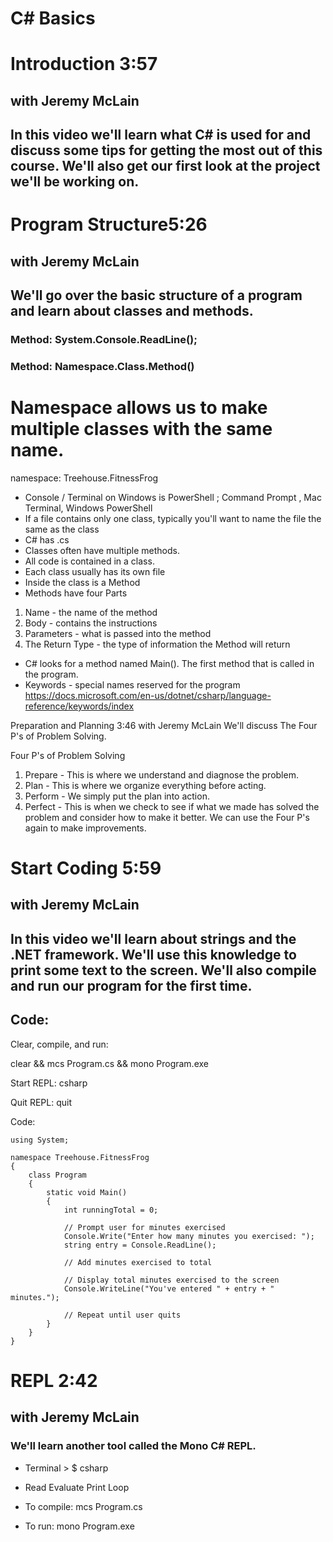 # C# Basics

# Introduction 3:57
## with Jeremy McLain

## In this video we'll learn what C# is used for and discuss some tips for getting the most out of this course. We'll also get our first look at the project we'll be working on.

# Program Structure5:26
## with Jeremy McLain

## We'll go over the basic structure of a program and learn about classes and methods.

### Method: System.Console.ReadLine();
### Method: Namespace.Class.Method()

# Namespace allows us to make multiple classes with the same name.

namespace: Treehouse.FitnessFrog

* Console / Terminal on Windows is PowerShell ; Command Prompt , Mac Terminal, Windows PowerShell
* If a file contains only one class, typically you'll want to name the file the same as the class
* C# has .cs
* Classes often have multiple methods.
* All code is contained in a class.
* Each class usually has its own file
* Inside the class is a Method
* Methods have four Parts
1. Name - the name of the method
2. Body - contains the instructions
3. Parameters - what is passed into the method
4. The Return Type - the type of information the Method will return

* C# looks for a method named Main(). The first method that is called in the program.
* Keywords - special names reserved for the program https://docs.microsoft.com/en-us/dotnet/csharp/language-reference/keywords/index

Preparation and Planning 3:46
with Jeremy McLain
We'll discuss The Four P's of Problem Solving.

Four P's of Problem Solving

1. Prepare - This is where we understand and diagnose the problem.
2. Plan - This is where we organize everything before acting.
3. Perform - We simply put the plan into action.
4. Perfect - This is when we check to see if what we made has solved the problem and consider how to make it better. We can use the Four P's again to make improvements.

# Start Coding 5:59
## with Jeremy McLain

## In this video we'll learn about strings and the .NET framework. We'll use this knowledge to print some text to the screen. We'll also compile and run our program for the first time.

## Code:

Clear, compile, and run:

clear && mcs Program.cs && mono Program.exe

Start REPL: csharp

Quit REPL: quit

Code:

```
using System;

namespace Treehouse.FitnessFrog
{
    class Program
    {
        static void Main()
        {
            int runningTotal = 0;

            // Prompt user for minutes exercised
            Console.Write("Enter how many minutes you exercised: ");
            string entry = Console.ReadLine();        

            // Add minutes exercised to total

            // Display total minutes exercised to the screen
            Console.WriteLine("You've entered " + entry + " minutes.");

            // Repeat until user quits
        }
    }
}
```

# REPL 2:42
## with Jeremy McLain

### We'll learn another tool called the Mono C# REPL.

* Terminal > $ csharp

* Read Evaluate Print Loop

* To compile: mcs Program.cs

* To run: mono Program.exe
